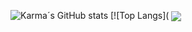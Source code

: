 ![Karma´s GitHub stats](https://github-readme-stats.vercel.app/api?username=Ie-Karma&show_icons=true)
[![Top Langs](
<a href=""> <img align="center" src="[https://github-readme-stats-sigma-five.vercel.app/api/top-langs/?username=YulietM&theme=react&line_height=40&hide=css](https://github-readme-stats.vercel.app/api/top-langs/?username=Ie-Karma&hide_progress=true)](https://github.com/Ie-Karma/github-readme-stats)
)"/> </a>
